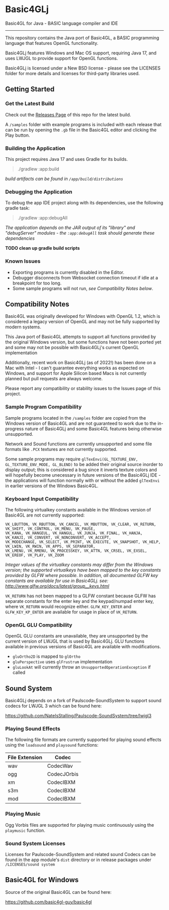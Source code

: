 # Basic4GLj

Basic4GL for Java - BASIC language compiler and IDE

---

This repository contains the Java port of Basic4GL, a BASIC programming language that features OpenGL functionality.

Basic4GLj features Windows and Mac OS support, requiring Java 17, and uses LWJGL to provide support for OpenGL functions.

Basic4GLj is licensed under a New BSD license - please see the LICENSES folder for more details and licenses for third-party libraries used.

## Getting Started

### Get the Latest Build

Check out the [Releases Page](https://github.com/NateIsStalling/Basic4GLj/releases) of this repo for the latest build.

A `/samples` folder with example programs is included with each release that can be run by opening the `.gb` file in the Basic4GL editor and clicking the Play button.

### Building the Application

This project requires Java 17 and uses Gradle for its builds.

> ./gradlew :app:build

_build artifacts can be found in `/app/build/distributions`_

### Debugging the Application

To debug the app IDE project along with its dependencies, use the following gradle task:
> ./gradlew :app:debugAll

_The application depends on the JAR output of its "library" and "debugServer" modules - the `:app:debugAll` task should generate these dependencies_

**TODO clean up gradle build scripts**


### Known Issues

- Exporting programs is currently disabled in the Editor.
- Debugger disconnects from Websocket connection timeout if idle at a breakpoint for too long.
- Some sample programs will not run, _see Compatibility Notes below_.


## Compatibility Notes

Basic4GL was originally developed for Windows with OpenGL 1.2, which is considered a legacy version of OpenGL and may not be fully supported by modern systems.

This Java port of Basic4GL attempts to support all functions provided by the original Windows version, but some functions have not been ported yet and some may not be possible with Basic4GLj's current OpenGL implementation

Additionally, recent work on Basic4GLj (as of 2022!) has been done on a Mac with Intel - I can't guarantee everything works as expected on Windows, and support for Apple Silicon based Macs is not currently planned but pull requests are always welcome.

Please report any compatibility or stability issues to the Issues page of this project.

### Sample Program Compatibility

Sample programs located in the `/samples` folder are copied from the Windows version of Basic4GL and are not guaranteed to work due to the in-progress nature of Basic4GLj and some Basic4GL features being otherwise unsupported.

Network and Sound functions are currently unsupported and some file formats like `.PCX` textures are not currently supported.

Some sample programs may require `glTexEnvi(GL_TEXTURE_ENV, GL_TEXTURE_ENV_MODE, GL_BLEND)` to be added their original source inorder to display output; this is considered a bug since it inverts texture colors and will hopefully become unecessary in future versions of the Basic4GLj IDE - the applications will function normally with or without the added `glTexEnvi` in earlier versions of the Windows Basic4GL.

### Keyboard Input Compatibility

The following virtualkey constants available in the Windows version of Basic4GL are not currently supported:

    VK_LBUTTON, VK_RBUTTON, VK_CANCEL, VK_MBUTTON, VK_CLEAR, VK_RETURN, VK_SHIFT, VK_CONTROL, VK_MENU, VK_PAUSE, 
    VK_KANA, VK_HANGEUL, VK_HANGUL, VK_JUNJA, VK_FINAL, VK_HANJA, VK_KANJI, VK_CONVERT, VK_NONCONVERT, VK_ACCEPT, 
    VK_MODECHANGE, VK_SELECT, VK_PRINT, VK_EXECUTE, VK_SNAPSHOT, VK_HELP, VK_LWIN, VK_RWIN, VK_APPS, VK_SEPARATOR, 
    VK_LMENU, VK_RMENU, VK_PROCESSKEY, VK_ATTN, VK_CRSEL, VK_EXSEL, VK_EREOF, VK_PLAY, VK_ZOOM

_Integer values of the virtualkey constants may differ from the Windows version; the supported virtualkeys have been mapped to the key constants provided by GLFW where possible. In addition, all documented GLFW key constants are available for use in Basic4GLj.
see: http://www.glfw.org/docs/latest/group__keys.html_

`VK_RETURN` has not been mapped to a GLFW constant because GLFW has separate constants for the enter key and the keypad/numpad enter key, where `VK_RETURN` would recognize either.
`GLFW_KEY_ENTER` and `GLFW_KEY_KP_ENTER` are available for usage in place of `VK_RETURN`.

### OpenGL GLU Compatibility

OpenGL GLU constants are unavailable, they are unsupported by the current version of LWJGL that is used by Basic4GLj. GLU functions available in previous versions of Basic4GL are available with modifications.
- `gluOrtho2D` is mapped to `glOrtho`
- `gluPerspective` uses `glFrustrum` implementation
- `gluLookAt` will currently throw an `UnsupportedOperationException` if called

## Sound System

Basic4GLj depends on a fork of Paulscode-SoundSystem to support sound codecs for LWJGL 3 which can be found here:

https://github.com/NateIsStalling/Paulscode-SoundSystem/tree/lwjgl3

### Playing Sound Effects

The following file formats are currently supported for playing sound effects using the `loadsound` and `playsound` functions: 

| File Extension | Codec | 
|----------------| ------- |
| wav            | CodecWav |
| ogg            | CodecJOrbis |
| xm             | CodecIBXM |
| s3m            | CodecIBXM |
| mod            | CodecIBXM |

### Playing Music

Ogg Vorbis files are supported for playing music continuously using the `playmusic` function.

### Sound System Licenses

Licenses for Paulscode-SoundSystem and related sound Codecs can be found in the app module's `dist` directory or in release packages under `/LICENSES/sound system` 

## Basic4GL for Windows

Source of the original Basic4GL can be found here:

https://github.com/basic4gl-guy/basic4gl